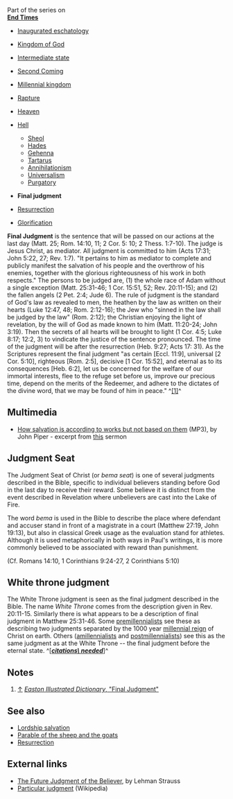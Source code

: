 Part of the series on  
**[End Times](End_times "End times")**
-   [Inaugurated eschatology](Inaugurated_eschatology "Inaugurated eschatology")
-   [Kingdom of God](Kingdom_of_God "Kingdom of God")
-   [Intermediate state](Intermediate_state "Intermediate state")
-   [Second Coming](Second_Coming "Second Coming")
-   [Millennial kingdom](Millennial_kingdom "Millennial kingdom")
-   [Rapture](Rapture "Rapture")
-   [Heaven](Heaven "Heaven")
-   [Hell](Hell "Hell")
    -   [Sheol](Sheol "Sheol")
    -   [Hades](Hades "Hades")
    -   [Gehenna](Gehenna "Gehenna")
    -   [Tartarus](Tartarus "Tartarus")
    -   [Annihilationism](Annihilationism "Annihilationism")
    -   [Universalism](Universalism "Universalism")
    -   [Purgatory](Purgatory "Purgatory")

-   **Final judgment**
-   [Resurrection](Resurrection "Resurrection")
-   [Glorification](Glorification "Glorification")

**Final Judgment** is the sentence that will be passed on our
actions at the last day (Matt. 25; Rom. 14:10, 11; 2 Cor. 5: 10; 2
Thess. 1:7-10). The judge is Jesus Christ, as mediator. All
judgment is committed to him (Acts 17:31; John 5:22, 27; Rev. 1:7).
"It pertains to him as mediator to complete and publicly manifest
the salvation of his people and the overthrow of his enemies,
together with the glorious righteousness of his work in both
respects." The persons to be judged are, (1) the whole race of Adam
without a single exception (Matt. 25:31-46; 1 Cor. 15:51, 52; Rev.
20:11-15); and (2) the fallen angels (2 Pet. 2:4; Jude 6).
The rule of judgment is the standard of God's law as revealed to
men, the heathen by the law as written on their hearts (Luke 12:47,
48; Rom. 2:12-16); the Jew who "sinned in the law shall be judged
by the law" (Rom. 2:12); the Christian enjoying the light of
revelation, by the will of God as made known to him (Matt.
11:20-24; John 3:19). Then the secrets of all hearts will be
brought to light (1 Cor. 4:5; Luke 8:17; 12:2, 3) to vindicate the
justice of the sentence pronounced. The time of the judgment will
be after the resurrection (Heb. 9:27; Acts 17: 31). As the
Scriptures represent the final judgment "as certain [Eccl. 11:9],
universal [2 Cor. 5:10], righteous [Rom. 2:5], decisive [1 Cor.
15:52], and eternal as to its consequences [Heb. 6:2], let us be
concerned for the welfare of our immortal interests, flee to the
refuge set before us, improve our precious time, depend on the
merits of the Redeemer, and adhere to the dictates of the divine
word, that we may be found of him in peace." ^[[1]](#note-0)^
## Multimedia

-   [How salvation is according to works but not based on them](http://www.desiringgod.org/download.php?file=http://www.desiringgod.org/media/audio/1993/19930801_excerpt.mp3)
    (MP3), by John Piper - excerpt from
    [this](http://www.desiringgod.org/ResourceLibrary/Sermons/BySeries/74/847_What_Happens_When_You_Die_All_Appear_Before_the_Judgment_Seat_of_Christ/)
    sermon

## Judgment Seat

The Judgment Seat of Christ (or *bema seat*) is one of several
judgments described in the Bible, specific to individual believers
standing before God in the last day to receive their reward. Some
believe it is distinct from the event described in Revelation where
unbelievers are cast into the Lake of Fire.

The word *bema* is used in the Bible to describe the place where
defendant and accuser stand in front of a magistrate in a court
(Matthew 27:19, John 19:13), but also in classical Greek usage as
the evaluation stand for athletes. Although it is used
metaphorically in both ways in Paul's writings, it is more commonly
believed to be associated with reward than punishment.

(Cf. Romans 14:10, 1 Corinthians 9:24-27, 2 Corinthians 5:10)

## White throne judgment

The White Throne judgment is seen as the final judgment described
in the Bible. The name *White Throne* comes from the description
given in Rev. 20:11-15. Similarly there is what appears to be a
description of final judgment in Matthew 25:31-46. Some
[premillennialists](Premillennialism "Premillennialism") see these
as describing two judgments separated by the 1000 year
[millennial reign](Millennial_Kingdom "Millennial Kingdom") of
Christ on earth. Others
([amillennialists](Amillennialism "Amillennialism") and
[postmillennialists](Postmillennialism "Postmillennialism")) see
this as the same judgment as at the White Throne -- the final
judgment before the eternal state.
^[***[citations\ needed](http://www.theopedia.com/Theopedia:Writing_guide#Reference_your_work\ "Theopedia:Writing\ guide")***]^

## Notes

1.  [↑](#ref-0)
    [*Easton Illustrated Dictionary*, "Final Judgment"](http://mb-soft.com/believe/text/judgment.htm)

## See also

-   [Lordship salvation](Lordship_salvation "Lordship salvation")
-   [Parable of the sheep and the goats](Parable_of_the_sheep_and_the_goats "Parable of the sheep and the goats")
-   [Resurrection](Resurrection "Resurrection")

## External links

-   [The Future Judgment of the Believer](http://www.bible.org/page.asp?page_id=918),
    by Lehman Strauss
-   [Particular judgment](http://en.wikipedia.org/wiki/Particular_judgment)
    (Wikipedia)




